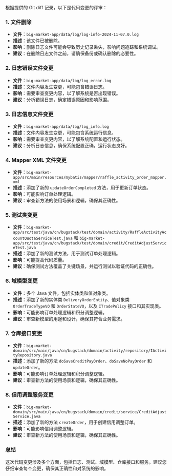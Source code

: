 根据提供的 Git diff 记录，以下是代码变更的评审：

### 1. 文件删除

- **文件**：`big-market-app/data/log/log-info-2024-11-07.0.log`
- **描述**：该文件已被删除。
- **影响**：删除日志文件可能会导致历史记录丢失，影响问题追踪和系统调试。
- **建议**：在删除日志文件之前，请确保备份或确认删除的必要性。

### 2. 日志错误文件变更

- **文件**：`big-market-app/data/log/log_error.log`
- **描述**：文件内容发生变更，可能包含错误日志。
- **影响**：需要审查变更内容，以了解系统是否出现错误。
- **建议**：分析错误日志，确定错误原因和影响范围。

### 3. 日志信息文件变更

- **文件**：`big-market-app/data/log/log_info.log`
- **描述**：文件内容发生变更，可能包含系统运行信息。
- **影响**：需要审查变更内容，以了解系统配置和运行状态。
- **建议**：分析日志信息，确保系统配置正确，运行状态良好。

### 4. Mapper XML 文件变更

- **文件**：`big-market-app/src/main/resources/mybatis/mapper/raffle_activity_order_mapper.xml`
- **描述**：添加了新的 `updateOrderCompleted` 方法，用于更新订单状态。
- **影响**：可能影响订单处理逻辑。
- **建议**：审查新方法的使用场景和逻辑，确保其正确性。

### 5. 测试类变更

- **文件**：`big-market-app/src/test/java/cn/bugstack/test/domain/activity/RaffleActivityAccountQuotaServiceTest.java` 和 `big-market-app/src/test/java/cn/bugstack/test/domain/credit/CreditAdjustServiceTest.java`
- **描述**：添加了新的测试方法，用于测试订单处理逻辑。
- **影响**：可能提高代码质量。
- **建议**：确保测试方法覆盖了关键场景，并运行测试以验证代码的正确性。

### 6. 域模型变更

- **文件**：多个 Java 文件，包括实体类和值对象类。
- **描述**：添加了新的实体类 `DeliveryOrderEntity`、值对象类 `OrderTradeTypeVO` 和 `OrderStateVO`，以及 `ITradePolicy` 接口和其实现类。
- **影响**：可能影响订单处理逻辑和积分调整逻辑。
- **建议**：审查新模型的用途和设计，确保其符合业务需求。

### 7. 仓库接口变更

- **文件**：`big-market-domain/src/main/java/cn/bugstack/domain/activity/repository/IActivityRepository.java`
- **描述**：添加了新的方法 `doSaveCreditPayOrder`、`doSaveNoPayOrder` 和 `updateOrder`。
- **影响**：可能影响订单处理逻辑和积分调整逻辑。
- **建议**：审查新方法的使用场景和逻辑，确保其正确性。

### 8. 信用调整服务变更

- **文件**：`big-market-domain/src/main/java/cn/bugstack/domain/credit/service/CreditAdjustService.java`
- **描述**：添加了新的方法 `createOrder`，用于创建信用调整订单。
- **影响**：可能影响信用调整逻辑。
- **建议**：审查新方法的使用场景和逻辑，确保其正确性。

### 总结

这次代码变更涉及多个方面，包括日志、测试、域模型、仓库接口和服务。建议您仔细审查每个变更，确保其正确性和对系统的影响。